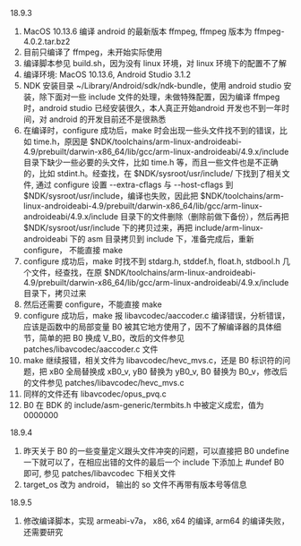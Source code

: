 18.9.3
1. MacOS 10.13.6 编译 android 的最新版本 ffmpeg, ffmpeg 版本为 ffmpeg-4.0.2.tar.bz2
1. 目前只编译了 ffmpeg，未开始实际使用
1. 编译脚本参见 build.sh，因为没有 linux 环境，对 linux 环境下的配置不了解
1. 编译环境: MacOS 10.13.6, Android Studio 3.1.2
2. NDK 安装目录 ~/Library/Android/sdk/ndk-bundle，使用 android studio 安装，除下面对一些 include 文件的处理，未做特殊配置，因为编译 ffmpeg 时，android studio 已经安装很久，本人真正开始android 开发也不到一年时间，对 android 的开发目前还不是很熟悉
3. 在编译时，configure 成功后，make 时会出现一些头文件找不到的错误，比如 time.h，原因是
$NDK/toolchains/arm-linux-androideabi-4.9/prebuilt/darwin-x86_64/lib/gcc/arm-linux-androideabi/4.9.x/include 目录下缺少一些必要的头文件，比如 time.h 等，而且一些文件也是不正确的，比如 stdint.h。经查找，在 $NDK/sysroot/usr/include/ 下找到了相关文件, 通过 configure 设置 --extra-cflags 与 --host-cflags 到 $NDK/sysroot/usr/include，编译也失败，因此把 $NDK/toolchains/arm-linux-androideabi-4.9/prebuilt/darwin-x86_64/lib/gcc/arm-linux-androideabi/4.9.x/include 目录下的文件删除（删除前做下备份），然后再把 $NDK/sysroot/usr/include 下的拷贝过来，再把 include/arm-linux-androideabi 下的 asm 目录拷贝到 include 下，准备完成后，重新 configure， 不能直接 make
4. configure 成功后，make 时找不到 stdarg.h, stddef.h, float.h, stdbool.h 几个文件，经查找，在原 $NDK/toolchains/arm-linux-androideabi-4.9/prebuilt/darwin-x86_64/lib/gcc/arm-linux-androideabi/4.9.x/include 目录下，拷贝过来
5. 然后还需要 configure，不能直接 make
6. configure 成功后，make 报 libavcodec/aaccoder.c 编译错误，分析错误，应该是函数中的局部变量 B0 被其它地方使用了，因不了解编译器的具体细节，简单的把 B0 换成 V_B0，改后的文件参见 patches/libavcodec/aaccoder.c 文件
7. make 继续报错，相关文件为 libavcodec/hevc_mvs.c，还是 B0 标识符的问题，把 xB0 全局替换成 xB0_v, yB0 替换为 yB0_v, B0 替换为 B0_v，修改后的文件参见 patches/libavcodec/hevc_mvs.c
8. 同样的文件还有 libavcodec/opus_pvq.c
1. B0 在 BDK 的 include/asm-generic/termbits.h 中被定义成宏，值为 0000000

18.9.4
1. 昨天关于 B0 的一些变量定义跟头文件冲突的问题，可以直接把 B0 undefine 一下就可以了，在相应出错的文件的最后一个 include 下添加上 #undef B0 即可, 参见 patches/libavcodec 下相关文件
1. target_os 改为 android， 输出的 so 文件不再带有版本号等信息

18.9.5
1. 修改编译脚本，实现 armeabi-v7a， x86, x64 的编译, arm64 的编译失败，还需要研究

